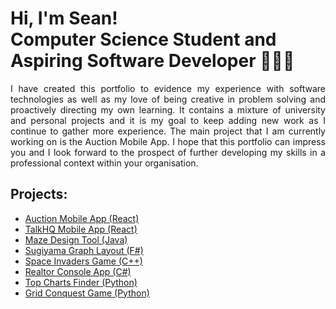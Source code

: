 <h1>Hi, I'm Sean! <br/>Computer Science Student and Aspiring Software Developer 👨🏻‍💻</h1>
<p align="justify">I have created this portfolio to evidence my experience with software technologies as well as my love of being creative in problem solving and proactively directing my own learning. It contains a mixture of university and personal projects and it is my goal to keep adding new work as I continue to gather more experience. The main project that I am currently working on is the Auction Mobile App. I hope that this portfolio can impress you and I look forward to the prospect of further developing my skills in a professional context within your organisation.</p>
  
<h2>Projects:</h2>

- [Auction Mobile App (React)](https://github.com/seanadeymccaul/auction-mobile-app)
- [TalkHQ Mobile App (React)](https://github.com/seanadeymccaul/talkhq-mobile-app)
- [Maze Design Tool (Java)](https://github.com/seanadeymccaul/maze-design-tool)
- [Sugiyama Graph Layout (F#)](https://github.com/seanadeymccaul/sugiyama-graph-layout)
- [Space Invaders Game (C++)](https://github.com/seanadeymccaul/space-invaders-game)
- [Realtor Console App (C#)](https://github.com/seanadeymccaul/realtor-console-app)
- [Top Charts Finder (Python)](https://github.com/seanadeymccaul/top-charts-finder)
- [Grid Conquest Game (Python)](https://github.com/seanadeymccaul/grid-conquest-game)
